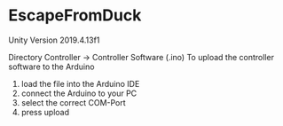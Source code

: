# EscapeFromDuck
Unity Version 2019.4.13f1

Directory Controller -> Controller Software (.ino) 
To upload the controller software to the Arduino
  1. load the file into the Arduino IDE
  2. connect the Arduino to your PC
  3. select the correct COM-Port
  4. press upload
